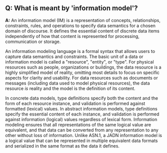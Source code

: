 ## **Q: What is meant by 'information model'?**
**A:**
An information model (IM) is a representation of concepts, relationships, constraints, rules,
and operations to specify data semantics for a chosen domain of discourse. It defines the
essential content of discrete data items independently of how that content is represented
for processing, communication or storage.

An information modeling language is a formal syntax that allows users to capture data semantics
and constraints.  The basic unit of a data or information model is called a "resource", "entity",
or "type". For physical resources such as people, organizations or buildings, the data resource
is a highly simplified model of reality, omitting most details to focus on specific aspects for
clarity and usability. For data resources such as documents or messages (including data used to
model physical resources), the data resource *is* reality and the model is the definition of its
content.

In concrete data models, type definitions specify both the content and the form of each resource
instance, and validation is performed against formatted (lexical) values. In abstract information
models, type definitions specify the essential content of each instance, and validation is
performed against information (logical) values regardless of lexical form. Information modeling
ensures that all representations of the same logical value are equivalent, and that data can be
converted from any representation to any other without loss of information. Unlike ASN.1, a JADN
information model is a logical value that can be represented in multiple equivalent data formats
and serialized in the same format as the data it defines.
